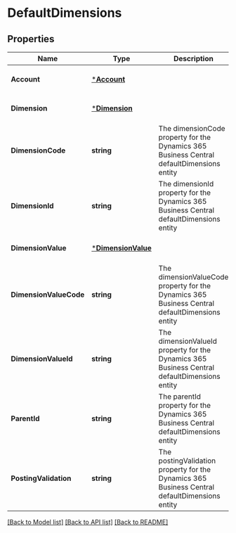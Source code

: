 # DefaultDimensions

## Properties
Name | Type | Description | Notes
------------ | ------------- | ------------- | -------------
**Account** | [***Account**](account.md) |  | [optional] [default to null]
**Dimension** | [***Dimension**](dimension.md) |  | [optional] [default to null]
**DimensionCode** | **string** | The dimensionCode property for the Dynamics 365 Business Central defaultDimensions entity | [optional] [default to null]
**DimensionId** | **string** | The dimensionId property for the Dynamics 365 Business Central defaultDimensions entity | [optional] [default to null]
**DimensionValue** | [***DimensionValue**](dimensionValue.md) |  | [optional] [default to null]
**DimensionValueCode** | **string** | The dimensionValueCode property for the Dynamics 365 Business Central defaultDimensions entity | [optional] [default to null]
**DimensionValueId** | **string** | The dimensionValueId property for the Dynamics 365 Business Central defaultDimensions entity | [optional] [default to null]
**ParentId** | **string** | The parentId property for the Dynamics 365 Business Central defaultDimensions entity | [optional] [default to null]
**PostingValidation** | **string** | The postingValidation property for the Dynamics 365 Business Central defaultDimensions entity | [optional] [default to null]

[[Back to Model list]](../README.md#documentation-for-models) [[Back to API list]](../README.md#documentation-for-api-endpoints) [[Back to README]](../README.md)

